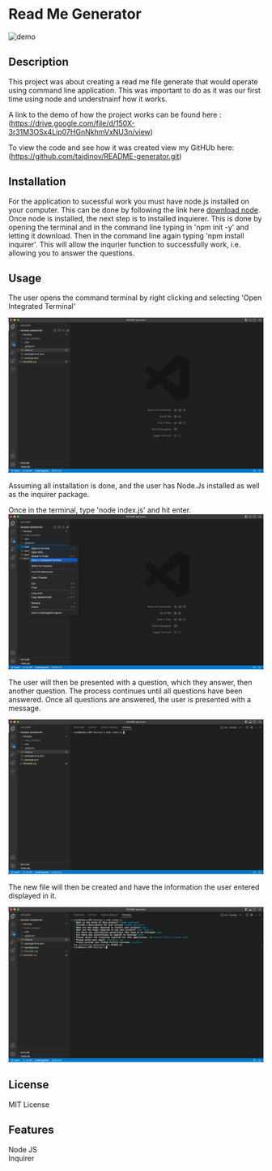 # Read Me Generator

![demo](Develop/assets/demo.gif)

## Description
This project was about creating a read me file generate that would operate using command line application. This was important to do as it was our first time using node and understnainf how it works.

A link to the demo of how the project works can be found here : 
(https://drive.google.com/file/d/150X-3r31M3OSx4Lip07HGnNkhmVxNU3n/view)

To view the code and see how it was created view my GitHUb here: 
(https://github.com/tajdinov/README-generator.git)


## Installation
For the application to sucessful work you must have node.js installed on your computer. 
This can be done by following the link here [download node](https://nodejs.org/en/download/). 
Once node is installed, the next step is to installed inquierer. This is done by opening the terminal and in the command line typing in 'npm init -y' and letting it download. Then in the command line again typing 'npm install inquirer'. 
This will allow the inqurier function to successfully work, i.e. allowing you to answer the questions. 

## Usage
The user opens the command terminal by right clicking and selecting 'Open Integrated Terminal' 

![open](Develop/assets/Screen1.png)

Assuming all installation is done, and the user has Node.Js installed as well as the inquirer package. 

Once in the terminal, type 'node index.js' and hit enter. 
![terminal](Develop/assets/Screen2.png)

The user will then be presented with a question, which they answer, then another question. The process continues until all questions have been answered. 
Once all questions are answered, the user is presented with a message.

![questions](Develop/assets/Screen3.png)

The new file will then be created and have the information the user entered displayed in it. 

![finished](Develop/assets/Screen4.png)


## License 
MIT License 

## Features
Node JS <br>
Inquirer 